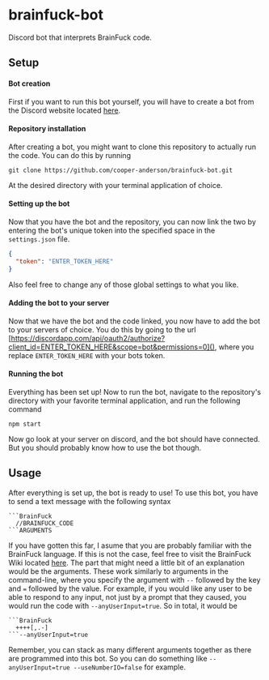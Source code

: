 # brainfuck-bot
Discord bot that interprets BrainFuck code.

## Setup
#### Bot creation
First if you want to run this bot yourself, you will have to create a bot from the Discord website located [here](https://discordapp.com/developers/applications/me).
#### Repository installation
After creating a bot, you might want to clone this repository to actually run the code. You can do this by running
```
git clone https://github.com/cooper-anderson/brainfuck-bot.git
```
At the desired directory with your terminal application of choice.
#### Setting up the bot
Now that you have the bot and the repository, you can now link the two by entering the bot's unique token into the specified space in the `settings.json` file.
```JSON
{
  "token": "ENTER_TOKEN_HERE"
}
```
Also feel free to change any of those global settings to what you like.
#### Adding the bot to your server
Now that we have the bot and the code linked, you now have to add the bot to your servers of choice. You do this by going to the url [https://discordapp.com/api/oauth2/authorize?client_id=ENTER_TOKEN_HERE&scope=bot&permissions=0](), where you replace `ENTER_TOKEN_HERE` with your bots token.
#### Running the bot
Everything has been set up! Now to run the bot, navigate to the repository's directory with your favorite terminal application, and run the following command
```
npm start
```
Now go look at your server on discord, and the bot should have connected. But you should probably know how to use the bot though.

## Usage
After everything is set up, the bot is ready to use! To use this bot, you have to send a text message with the following syntax
```
```BrainFuck
  //BRAINFUCK_CODE
```ARGUMENTS
```
If you have gotten this far, I asume that you are probably familiar with the BrainFuck language. If this is not the case, feel free to visit the BrainFuck Wiki located [here](https://en.wikipedia.org/wiki/Brainfuck).
The part that might need a little bit of an explanation would be the arguments. These work similarly to arguments in the command-line, where you specify the argument with `--` followed by the key and `=` followed by the value.
For example, if you would like any user to be able to respond to any input, not just by a prompt that they caused, you would run the code with `--anyUserInput=true`.
So in total, it would be
```
```BrainFuck
  ++++[,.-]
```--anyUserInput=true
```
Remember, you can stack as many different arguments together as there are programmed into this bot. So you can do something like `--anyUserInput=true --useNumberIO=false` for example.

